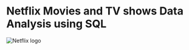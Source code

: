 # Netflix Movies and TV shows Data Analysis using SQL

![Netflix logo](https://brand.netflix.com/en/assets/logos/)

